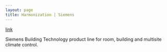 ```yaml
---
layout: page
title: Harmonization | Siemens
---
```



[link](http://www.buildingtechnologies.siemens.com/bt/global/en/buildingautomation-hvac/building-automation/building-automation-and-control-system-europe-desigo/Pages/desigo.aspx) 

Siemens Building Technology product line for room, building and multisite climate control.